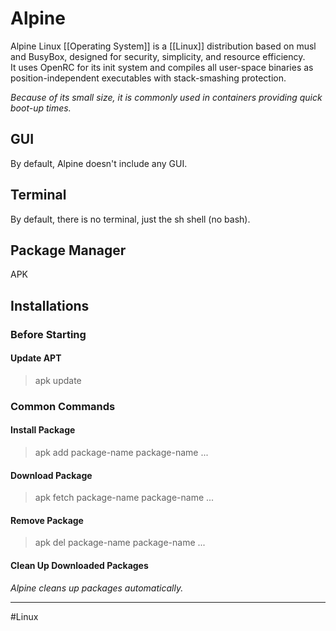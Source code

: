 # Alpine  
Alpine Linux [[Operating System]] is a [[Linux]] distribution based on musl and BusyBox, designed for security, simplicity, and resource efficiency.   
It uses OpenRC for its init system and compiles all user-space binaries as position-independent executables with stack-smashing protection.  
  
*Because of its small size, it is commonly used in containers providing quick boot-up times.*  
  
## GUI  
By default, Alpine doesn't include any GUI.  
  
## Terminal  
By default, there is no terminal, just the sh shell (no bash).  
  
## Package Manager  
APK

## Installations  
### Before Starting  
#### Update APT  
> apk update  
  
  
### Common Commands  
#### Install Package  
> apk add package-name package-name ...  
  
#### Download Package  
> apk fetch package-name package-name ...  
  
#### Remove Package  
> apk del package-name package-name ...  
  
#### Clean Up Downloaded Packages  
*Alpine cleans up packages automatically.*


---
#Linux